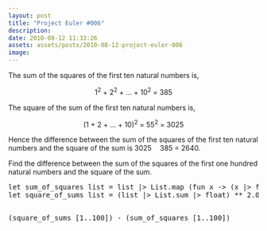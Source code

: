 ```yaml
---
layout: post
title: "Project Euler #006"
description:
date: 2010-08-12 11:33:26
assets: assets/posts/2010-08-12-project-euler-006
image: 
---
```


<style type="text/css"><!--
sup {
font-size: smaller;
vertical-align: super;
}
--></style>
<p>The sum of the squares of the first ten natural numbers is,</p>
<div style="text-align: center;">1<img alt="^(" style="display: none;" /><sup>2</sup><img alt=")" style="display: none;" /> + 2<img alt="^(" style="display: none;" /><sup>2</sup><img alt=")" style="display: none;" /> + ... + 10<img alt="^(" style="display: none;" /><sup>2</sup><img alt=")" style="display: none;" /> = 385</div>
<p>The square of the sum of the first ten natural numbers is,</p>
<div style="text-align: center;">(1 + 2 + ... + 10)<img alt="^(" style="display: none;" /><sup>2</sup><img alt=")" style="display: none;" /> = 55<img alt="^(" style="display: none;" /><sup>2</sup><img alt=")" style="display: none;" /> = 3025</div>
<p>Hence the difference between the sum of the squares of the first ten natural numbers and the square of the sum is 3025 <img style="vertical-align: middle;" border="0" alt="−" height="3" width="9" src="images/symbol_minus.gif" /> 385 = 2640.</p>
<p>Find the difference between the sum of the squares of the first one hundred natural numbers and the square of the sum.</p>
<pre class="brush:fsharp">let sum_of_squares list = list |> List.map (fun x -> (x |> float) ** 2.0) |> List.sum |> int
let square_of_sums list = (list |> List.sum |> float) ** 2.0 |> int

(square_of_sums [1..100]) - (sum_of_squares [1..100])</pre>
